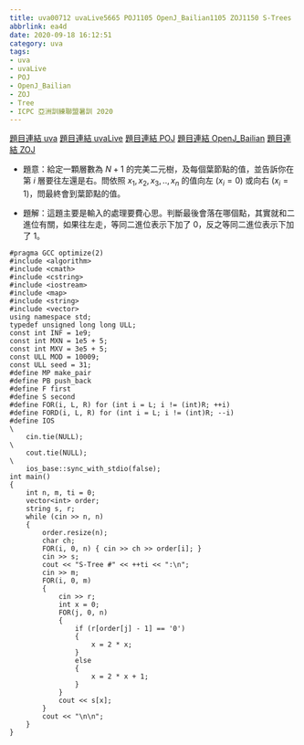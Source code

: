 ```yaml
---
title: uva00712 uvaLive5665 POJ1105 OpenJ_Bailian1105 ZOJ1150 S-Trees
abbrlink: ea4d
date: 2020-09-18 16:12:51
category: uva
tags:
- uva
- uvaLive
- POJ
- OpenJ_Bailian
- ZOJ
- Tree
- ICPC 亞洲訓練聯盟暑訓 2020
---
```

[題目連結 uva](https://onlinejudge.org/index.php?option=com_onlinejudge&Itemid=8&page=show_problem&problem=653)
[題目連結 uvaLive](https://icpcarchive.ecs.baylor.edu/index.php?option=com_onlinejudge&Itemid=8&page=show_problem&problem=3566)
[題目連結 POJ](http://poj.org/problem?id=1105)
[題目連結 OpenJ_Bailian](http://bailian.openjudge.cn/practice/1105?lang=en_US)
[題目連結 ZOJ](https://zoj.pintia.cn/problem-sets/91827364500/problems/91827364649)
* 題意：給定一顆層數為 $N+1$ 的完美二元樹，及每個葉節點的值，並告訴你在第 $i$ 層要往左還是右。問依照 $x_1,x_2,x_3,..,x_n$ 的值向左 ($x_i=0$) 或向右 ($x_i=1$)，問最終會到葉節點的值。
<!-- more -->
* 題解：這題主要是輸入的處理要費心思。判斷最後會落在哪個點，其實就和二進位有關，如果往左走，等同二進位表示下加了 $0$，反之等同二進位表示下加了 $1$。
```cpp=
#pragma GCC optimize(2)
#include <algorithm>
#include <cmath>
#include <cstring>
#include <iostream>
#include <map>
#include <string>
#include <vector>
using namespace std;
typedef unsigned long long ULL;
const int INF = 1e9;
const int MXN = 1e5 + 5;
const int MXV = 3e5 + 5;
const ULL MOD = 10009;
const ULL seed = 31;
#define MP make_pair
#define PB push_back
#define F first
#define S second
#define FOR(i, L, R) for (int i = L; i != (int)R; ++i)
#define FORD(i, L, R) for (int i = L; i != (int)R; --i)
#define IOS                                                                    \
    cin.tie(NULL);                                                             \
    cout.tie(NULL);                                                            \
    ios_base::sync_with_stdio(false);
int main()
{
    int n, m, ti = 0;
    vector<int> order;
    string s, r;
    while (cin >> n, n)
    {
        order.resize(n);
        char ch;
        FOR(i, 0, n) { cin >> ch >> order[i]; }
        cin >> s;
        cout << "S-Tree #" << ++ti << ":\n";
        cin >> m;
        FOR(i, 0, m)
        {
            cin >> r;
            int x = 0;
            FOR(j, 0, n)
            {
                if (r[order[j] - 1] == '0')
                {
                    x = 2 * x;
                }
                else
                {
                    x = 2 * x + 1;
                }
            }
            cout << s[x];
        }
        cout << "\n\n";
    }
}
```